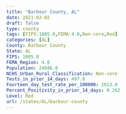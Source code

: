 ```yaml
---
title: "Barbour County, AL"
date: 2021-02-02
draft: false
type: county
tags: [FIPS:1005.0,FEMA:4.0,Non-core,Red]
categories: [AL]
County: Barbour County
State: AL
FIPS: 1005.0
FEMA_Region: 4.0
Population: 24686.0
NCHS_Urban_Rural_Classification: Non-core
Tests_in_prior_14_days: 497.0
Fourteen_day_test_rate_per_100000: 2013.0
Percent_Positivity_in_prior_14_days: 0.262
Level: Red
url: /states/AL/barbour-county
---
```



